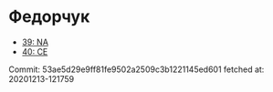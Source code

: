# Федорчук
- [39: NA](39.md)
- [40: CE](40.md)

Commit: 53ae5d29e9ff81fe9502a2509c3b1221145ed601
 fetched at: 20201213-121759
